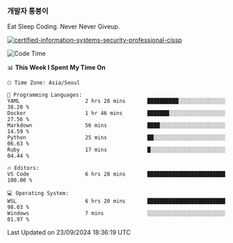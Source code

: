 ### 개발자 통붕이
Eat Sleep Coding.
Never Never Giveup.

[![certified-information-systems-security-professional-cissp](https://user-images.githubusercontent.com/44606727/157613689-acd84ec6-5f8f-4e79-89d9-a8d51f033634.png)](https://www.credly.com/badges/f394a010-85a0-450b-9136-8043af01d71c/public_url)

<!--START_SECTION:waka-->
![Code Time](http://img.shields.io/badge/Code%20Time-3%2C442%20hrs%2017%20mins-blue)

📊 **This Week I Spent My Time On** 

```text
🕑︎ Time Zone: Asia/Seoul

💬 Programming Languages: 
YAML                     2 hrs 28 mins       ██████████░░░░░░░░░░░░░░░   38.20 % 
Docker                   1 hr 46 mins        ███████░░░░░░░░░░░░░░░░░░   27.56 % 
Markdown                 56 mins             ████░░░░░░░░░░░░░░░░░░░░░   14.59 % 
Python                   25 mins             ██░░░░░░░░░░░░░░░░░░░░░░░   06.63 % 
Ruby                     17 mins             █░░░░░░░░░░░░░░░░░░░░░░░░   04.44 % 

🔥 Editors: 
VS Code                  6 hrs 28 mins       █████████████████████████   100.00 % 

💻 Operating System: 
WSL                      6 hrs 20 mins       █████████████████████████   98.03 % 
Windows                  7 mins              ░░░░░░░░░░░░░░░░░░░░░░░░░   01.97 % 
```


 Last Updated on 23/09/2024 18:36:19 UTC
<!--END_SECTION:waka-->
